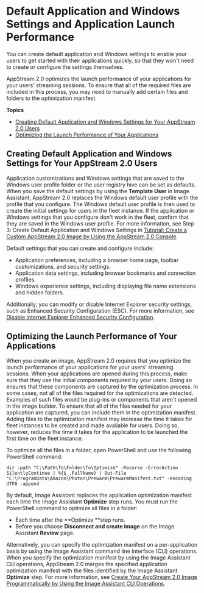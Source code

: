 # Default Application and Windows Settings and Application Launch Performance<a name="customizing-appstream-images"></a>

 You can create default application and Windows settings to enable your users to get started with their applications quickly, so that they won't need to create or configure the settings themselves\.

AppStream 2\.0 optimizes the launch performance of your applications for your users' streaming sessions\. To ensure that all of the required files are included in this process, you may need to manually add certain files and folders to the optimization manifest\.

**Topics**
+ [Creating Default Application and Windows Settings for Your AppStream 2\.0 Users](#creating-default-app-Windows-settings)
+ [Optimizing the Launch Performance of Your Applications](#optimizing-app-launch-performance)

## Creating Default Application and Windows Settings for Your AppStream 2\.0 Users<a name="creating-default-app-Windows-settings"></a>

Application customizations and Windows settings that are saved to the Windows user profile folder or the user registry hive can be set as defaults\. When you save the default settings by using the **Template User** in Image Assistant, AppStream 2\.0 replaces the Windows default user profile with the profile that you configure\. The Windows default user profile is then used to create the initial settings for users in the fleet instance\. If the application or Windows settings that you configure don't work in the fleet, confirm that they are saved in the Windows user profile\. For more information, see Step 3: Create Default Application and Windows Settings in [Tutorial: Create a Custom AppStream 2\.0 Image by Using the AppStream 2\.0 Console](tutorial-image-builder.md)\.

Default settings that you can create and configure include:
+ Application preferences, including a browser home page, toolbar customizations, and security settings\.
+ Application data settings, including browser bookmarks and connection profiles\.
+ Windows experience settings, including displaying file name extensions and hidden folders\.

Additionally, you can modify or disable Internet Explorer security settings, such as Enhanced Security Configuration \(ESC\)\. For more information, see [Disable Internet Explorer Enhanced Security Configuration](customize-fleets.md#customize-fleets-disable-ie-esc)\.

## Optimizing the Launch Performance of Your Applications<a name="optimizing-app-launch-performance"></a>

When you create an image, AppStream 2\.0 requires that you optimize the launch performance of your applications for your users' streaming sessions\. When your applications are opened during this process, make sure that they use the initial components required by your users\. Doing so ensures that these components are captured by the optimization process\. In some cases, not all of the files required for the optimizations are detected\. Examples of such files would be plug\-ins or components that aren't opened in the image builder\. To ensure that all of the files needed for your application are captured, you can include them in the optimization manifest\. Adding files to the optimization manifest may increase the time it takes for fleet instances to be created and made available for users\. Doing so, however, reduces the time it takes for the application to be launched the first time on the fleet instance\.

To optimize all the files in a folder, open PowerShell and use the following PowerShell command: 

```
dir -path "C:\Path\To\Folder\To\Optimize" -Recurse -ErrorAction SilentlyContinue | %{$_.FullName} | Out-File "C:\ProgramData\Amazon\Photon\Prewarm\PrewarmManifest.txt" -encoding UTF8 -append
```

By default, Image Assistant replaces the application optimization manifest each time the Image Assistant **Optimize** step runs\. You must run the PowerShell command to optimize all files in a folder:
+ Each time after the **Optimize **step runs\.
+ Before you choose **Disconnect and create image** on the Image Assistant **Review** page\.

Alternatively, you can specify the optimization manifest on a per\-application basis by using the Image Assistant command line interface \(CLI\) operations\. When you specify the optimization manifest by using the Image Assistant CLI operations, AppStream 2\.0 merges the specified application optimization manifest with the files identified by the Image Assistant **Optimize** step\. For more information, see [Create Your AppStream 2\.0 Image Programmatically by Using the Image Assistant CLI Operations](programmatically-create-image.md)\.
